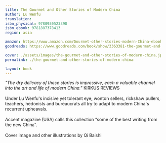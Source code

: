 ```yaml
---
title: The Gourmet and Other Stories of Modern China
author: Lu Wenfu
translation: 
isbn_physical: 9780930523398
isbn_ebook: 9781887378413
region: asia

amazon: https://www.amazon.com/Gourmet-other-stories-modern-China-ebook/dp/B0BWHC2VGX/ref=tmm_kin_swatch_0?_encoding=UTF8&qid=1573245916&sr=8-1
goodreads: https://www.goodreads.com/book/show/3363381-the-gourmet-and-other-stories-of-modern-china

cover: ./assets/images/the-gourmet-and-other-stories-of-modern-china.jpg
permalink: ./the-gourmet-and-other-stories-of-modern-china

layout: book
---
```

*"The dry delicacy of these stories is impressive, each a valuable channel into the art and life of modern China."* KIRKUS REVIEWS
<br><br>
Under Lu Wenfu's incisive yet tolerant eye, wonton sellers, rickshaw pullers, teachers, hedonists and bureaucrats all try to adapt to modern China's recurrent upheavals. 
<br><br>
Accent magazine (USA) calls this collection “some of the best writing from the new China”.
<br><br>
Cover image and other illustrations by Qi Baishi
